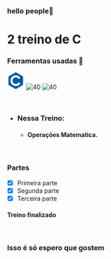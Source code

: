### hello people👋

# 2 treino de C 

###  Ferramentas usadas 📓
  
<img src="https://raw.githubusercontent.com/devicons/devicon/master/icons/c/c-plain.svg" alt="40" width="40" height="40" style="max - width:100%;"></img>
<img src="https://user-images.githubusercontent.com/674621/71187801-14e60a80-2280-11ea-94c9-e56576f76baf.png" alt="40" width="40" height="40" style="max - width:100%;"></img>
<img src="https://img1.daumcdn.net/thumb/R1280x0/?scode=mtistory2&fname=https%3A%2F%2Fblog.kakaocdn.net%2Fdn%2FAqSF4%2FbtqPgGEMzQ5%2FYa6HYD77SRMmzi8dsDhSU1%2Fimg.png" alt="40" width="40" height="40" style="max - width:100%;"></img> <br>
    
<br>

* ### Nessa Treino:
    * #### Operações Matematica.


    <br>

### Partes

- [x] Primeira parte
- [x] Segunda parte
- [x] Terceira parte
#### Treino finalizado
    
<br>

### Isso é só espero que gostem    